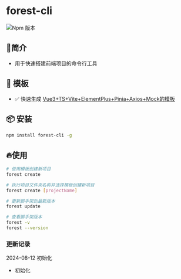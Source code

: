 #  forest-cli
![Npm 版本](https://img.shields.io/badge/forest-cli_v0.0.1-blue)

## 📖简介
- 用于快速搭建前端项目的命令行工具

## 📕 模板
-  ✅ 快速生成 [Vue3+TS+Vite+ElementPlus+Pinia+Axios+Mock的模板](https://gitee.com/hhfuq/forest-pro.git)

## 📦 安装

```bash
npm install forest-cli -g
```
## 🔥使用

```bash
# 使用模板创建新项目
forest create 

# 执行项目文件夹名称并选择模板创建新项目
forest create [projectName]

# 更新脚手架到最新版本
forest update

# 查看脚手架版本
forest -v
forest --version

```

### 更新记录
2024-08-12 初始化
- 初始化
